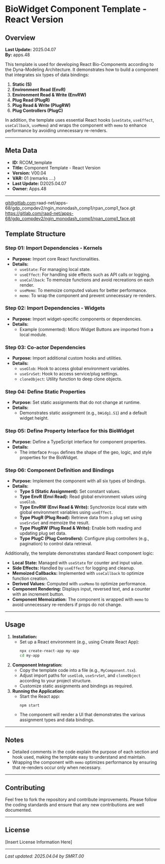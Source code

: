# BioWidget Component Template - React Version

## Overview

**Last Update:** 2025.04.07  
**By:** apps.48

This template is used for developing React Bio-Components according to the Dyna-Modeling Architecture. It demonstrates how to build a component that integrates six types of data bindings:  
1. **Static (S)**  
2. **Environment Read (EnvR)**  
3. **Environment Read & Write (EnvRW)**  
4. **Plug Read (PlugR)**  
5. **Plug Read & Write (PlugRW)**  
6. **Plug Controllers (PlugC)**  

In addition, the template uses essential React hooks (`useState`, `useEffect`, `useCallback`, `useMemo`) and wraps the component with `memo` to enhance performance by avoiding unnecessary re-renders.

---

## Meta Data

- **ID:** RCOM_template
- **Title:** Component Template - React Version
- **Version:** V00.04
- **VAR:** 01 (remarks ....)
- **Last Update:** D2025.04.07
- **Owner:** Apps.48

---
git@gitlab.com:raad-net/apps-68/gdp_compdev2/ngin_monodash_comp1/rpan_comp1_face.git
https://gitlab.com/raad-net/apps-68/gdp_compdev2/ngin_monodash_comp1/rpan_comp1_face.git
## Template Structure

### Step 01: Import Dependencies - Kernels
- **Purpose:** Import core React functionalities.
- **Details:**  
  - `useState`: For managing local state.
  - `useEffect`: For handling side effects such as API calls or logging.
  - `useCallback`: To memoize functions and avoid recreations on each render.
  - `useMemo`: To memoize computed values for better performance.
  - `memo`: To wrap the component and prevent unnecessary re-renders.

### Step 02: Import Dependencies - Widgets
- **Purpose:** Import widget-specific components or dependencies.
- **Details:**  
  - Example (commented): Micro Widget Buttons are imported from a local module.

### Step 03: Co-actor Dependencies
- **Purpose:** Import additional custom hooks and utilities.
- **Details:**  
  - `useGlob`: Hook to access global environment variables.
  - `useSrvSet`: Hook to access service/plug settings.
  - `cloneObject`: Utility function to deep clone objects.

### Step 04: Define Static Properties
- **Purpose:** Set static assignments that do not change at runtime.
- **Details:**  
  - Demonstrates static assignment (e.g., `bWidg1.S1`) and a default widget height.

### Step 05: Define Property Interface for this BioWidget
- **Purpose:** Define a TypeScript interface for component properties.
- **Details:**  
  - The interface `Props` defines the shape of the geo, logic, and style properties for the BioWidget.

### Step 06: Component Definition and Bindings
- **Purpose:** Implement the component with all six types of bindings.
- **Details:**  
  - **Type S (Static Assignment):** Set constant values.
  - **Type EnvR (Envi Read):** Read global environment values using `useGlob`.
  - **Type EnvRW (Envi Read & Write):** Synchronize local state with global environment variables using `useEffect`.
  - **Type PlugR (Plug Read):** Retrieve data from a plug set using `useSrvSet` and memoize the result.
  - **Type PlugRW (Plug Read & Write):** Enable both reading and updating plug set data.
  - **Type PlugC (Plug Controllers):** Configure plug controllers (e.g., pagination) to control data retrieval.

Additionally, the template demonstrates standard React component logic:
- **Local State:** Managed with `useState` for counter and input value.
- **Side Effects:** Handled by `useEffect` for logging and cleanup.
- **Memoized Callbacks:** Implemented with `useCallback` to optimize function creation.
- **Derived Values:** Computed with `useMemo` to optimize performance.
- **Component Rendering:** Displays input, reversed text, and a counter with an increment button.
- **Component Memoization:** The component is wrapped with `memo` to avoid unnecessary re-renders if props do not change.

---

## Usage

1. **Installation:**
   - Set up a React environment (e.g., using Create React App):
     ```bash
     npx create-react-app my-app
     cd my-app
     ```
2. **Component Integration:**
   - Copy the template code into a file (e.g., `MyComponent.tsx`).
   - Adjust import paths for `useGlob`, `useSrvSet`, and `cloneObject` according to your project structure.
   - Customize static assignments and bindings as required.
3. **Running the Application:**
   - Start the React app:
     ```bash
     npm start
     ```
   - The component will render a UI that demonstrates the various assignment types and data bindings.

---

## Notes

- Detailed comments in the code explain the purpose of each section and hook used, making the template easy to understand and maintain.
- Wrapping the component with `memo` optimizes performance by ensuring that re-renders occur only when necessary.

---

## Contributing

Feel free to fork the repository and contribute improvements. Please follow the coding standards and ensure that any new contributions are well documented.

---

## License

[Insert License Information Here]

---

_Last updated: 2025.04.04 by SMRT.00_

